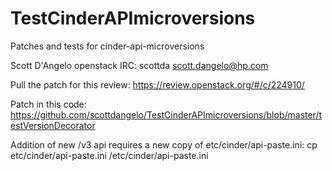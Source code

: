 # TestCinderAPImicroversions
Patches and tests for cinder-api-microversions

Scott D'Angelo
openstack IRC: scottda
scott.dangelo@hp.com

Pull the patch for this review:
https://review.openstack.org/#/c/224910/


Patch in this code:
https://github.com/scottdangelo/TestCinderAPImicroversions/blob/master/testVersionDecorator

Addition of new /v3 api requires a new copy of etc/cinder/api-paste.ini:
cp etc/cinder/api-paste.ini /etc/cinder/api-paste.ini
